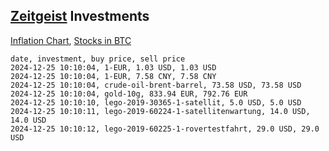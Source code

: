 ## [Zeitgeist](index.html) Investments

[Inflation Chart](https://inflationchart.com),
[Stocks in BTC](https://stonksinbtc.xyz/)

```
date, investment, buy price, sell price
2024-12-25 10:10:04, 1-EUR, 1.03 USD, 1.03 USD
2024-12-25 10:10:04, 1-EUR, 7.58 CNY, 7.58 CNY
2024-12-25 10:10:04, crude-oil-brent-barrel, 73.58 USD, 73.58 USD
2024-12-25 10:10:04, gold-10g, 833.94 EUR, 792.76 EUR
2024-12-25 10:10:10, lego-2019-30365-1-satellit, 5.0 USD, 5.0 USD
2024-12-25 10:10:11, lego-2019-60224-1-satellitenwartung, 14.0 USD, 14.0 USD
2024-12-25 10:10:12, lego-2019-60225-1-rovertestfahrt, 29.0 USD, 29.0 USD
```
